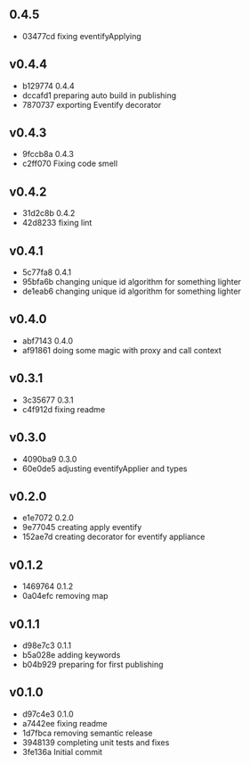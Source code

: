 
## 0.4.5
* 03477cd fixing eventifyApplying
## v0.4.4
* b129774 0.4.4
* dccafd1 preparing auto build in publishing
* 7870737 exporting Eventify decorator
## v0.4.3
* 9fccb8a 0.4.3
* c2ff070 Fixing code smell
## v0.4.2
* 31d2c8b 0.4.2
* 42d8233 fixing lint
## v0.4.1
* 5c77fa8 0.4.1
* 95bfa6b changing unique id algorithm for something lighter
* de1eab6 changing unique id algorithm for something lighter
## v0.4.0
* abf7143 0.4.0
* af91861 doing some magic with proxy and call context
## v0.3.1
* 3c35677 0.3.1
* c4f912d fixing readme
## v0.3.0
* 4090ba9 0.3.0
* 60e0de5 adjusting eventifyApplier and types
## v0.2.0
* e1e7072 0.2.0
* 9e77045 creating apply eventify
* 152ae7d creating decorator for eventify appliance
## v0.1.2
* 1469764 0.1.2
* 0a04efc removing map
## v0.1.1
* d98e7c3 0.1.1
* b5a028e adding keywords
* b04b929 preparing for first publishing
## v0.1.0
* d97c4e3 0.1.0
* a7442ee fixing readme
* 1d7fbca removing semantic release
* 3948139 completing unit tests and fixes
* 3fe136a Initial commit
